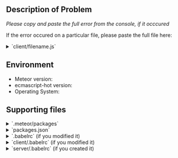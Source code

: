 ## Description of Problem

*Please copy and paste the full error from the console, if it occcured*



If the error occured on a particular file, please paste the full file here:

<details>
<summary>`client/filename.js`</summary>
```js
PASTE HERE
```
</details>

## Environment

* Meteor version:
* ecmascript-hot version:
* Operating System:

## Supporting files

<details>
<summary>`.meteor/packages`</summary>
```
PASTE HERE
```
</details><details>
<summary>`packages.json`</summary>
```js
PASTE HERE
```
</details><details>
<summary>`.babelrc` (if you modified it)</summary>
```js
PASTE HERE
```
</details><details>
<summary>`client/.babelrc` (if you modified it)</summary>
```js
PASTE HERE
```
</details><details>
<summary>`server/.babelrc` (if you created it)</summary>
```js
PASTE HERE
```
</details>

